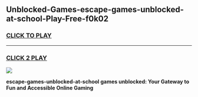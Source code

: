
## Unblocked-Games-escape-games-unblocked-at-school-Play-Free-f0k02
<h3>
<a href="https://premium76.site?title=escape-games-unblocked-at-school&ref=23A">CLICK TO PLAY</a></h3>
<hr>

<h3>
<a href="https://premium76.site?title=escape-games-unblocked-at-school&ref=23A">CLICK 2 PLAY</a>
  
</h3>

<a href="https://premium76.site?title=escape-games-unblocked-at-school&ref=23A"><img src="https://clearcache.store/games.png"></a>


**escape-games-unblocked-at-school games unblocked: Your Gateway to Fun and Accessible Online Gaming**
